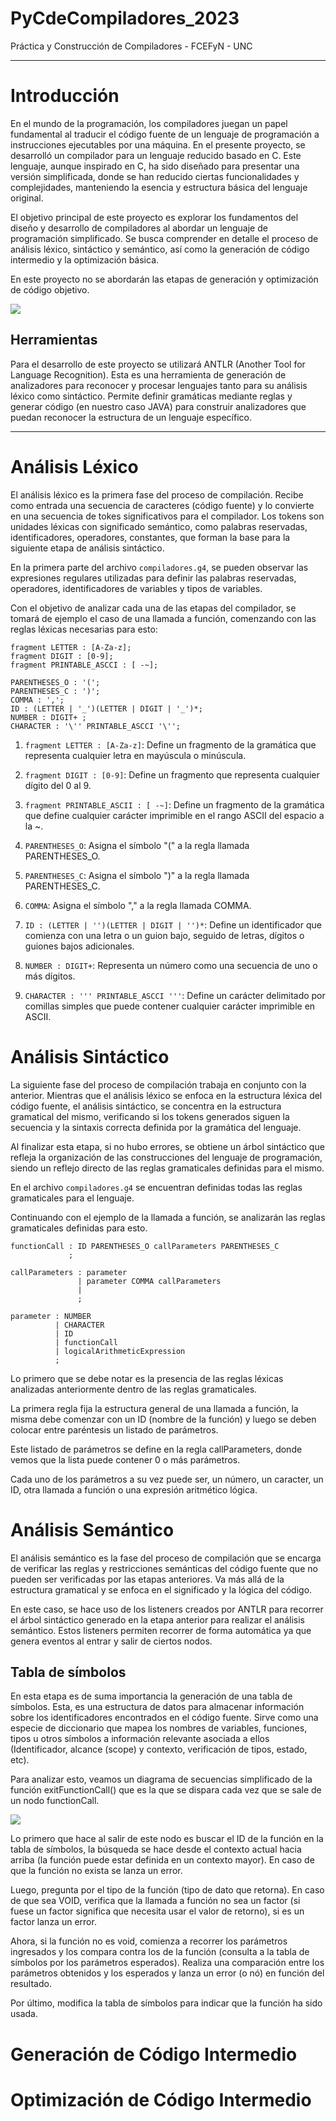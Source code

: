 # PyCdeCompiladores_2023

Práctica y Construcción de Compiladores - FCEFyN - UNC

---

# Introducción 

En el mundo de la programación, los compiladores juegan un papel fundamental al traducir el código fuente de un lenguaje de programación a instrucciones ejecutables por una máquina. En el presente proyecto, se desarrolló un compilador para un lenguaje reducido basado en C. Este lenguaje, aunque inspirado en C, ha sido diseñado para presentar una versión simplificada, donde se han reducido ciertas funcionalidades y complejidades, manteniendo la esencia y estructura básica del lenguaje original.

El objetivo principal de este proyecto es explorar los fundamentos del diseño y desarrollo de compiladores al abordar un lenguaje de programación simplificado. Se busca comprender en detalle el proceso de análisis léxico, sintáctico y semántico, así como la generación de código intermedio y la optimización básica.

En este proyecto no se abordarán las etapas de generación y optimización de código objetivo.

![](./img/etapas.png)

## Herramientas

Para el desarrollo de este proyecto se utilizará ANTLR (Another Tool for Language Recognition). Esta es una herramienta de generación de analizadores para reconocer y procesar lenguajes tanto para su análisis léxico como sintáctico. Permite definir gramáticas mediante reglas y generar código (en nuestro caso JAVA) para construir analizadores que puedan reconocer la estructura de un lenguaje específico.

---

# Análisis Léxico

El análisis léxico es la primera fase del proceso de compilación. Recibe como entrada una secuencia de caracteres (código fuente) y lo convierte en una secuencia de tokes significativos para el compilador. Los tokens son unidades léxicas con significado semántico, como palabras reservadas, identificadores, operadores, constantes, que forman la base para la siguiente etapa de análisis sintáctico.

En la primera parte del archivo `compiladores.g4`, se pueden observar las expresiones regulares utilizadas para definir las palabras reservadas, operadores, identificadores de variables y tipos de variables.

Con el objetivo de analizar cada una de las etapas del compilador, se tomará de ejemplo el caso de una llamada a función, comenzando con las reglas léxicas necesarias para esto:


```g4
fragment LETTER : [A-Za-z];
fragment DIGIT : [0-9];
fragment PRINTABLE_ASCCI : [ -~];

PARENTHESES_O : '(';
PARENTHESES_C : ')';
COMMA : ',';
ID : (LETTER | '_')(LETTER | DIGIT | '_')*;
NUMBER : DIGIT+ ;
CHARACTER : '\'' PRINTABLE_ASCCI '\'';
```

1. `fragment LETTER : [A-Za-z]`: Define un fragmento de la  gramática que representa cualquier letra en mayúscula o minúscula.

2. `fragment DIGIT : [0-9]`: Define un fragmento que representa cualquier dígito del 0 al 9.

3. `fragment PRINTABLE_ASCII : [ -~]`: Define un fragmento de la gramática que define cualquier carácter imprimible en el rango ASCII del espacio a la ~.

4. `PARENTHESES_O`: Asigna el símbolo "(" a la regla llamada PARENTHESES_O.

5. `PARENTHESES_C`: Asigna el símbolo ")" a la regla llamada PARENTHESES_C.

6. `COMMA`: Asigna el símbolo "," a la regla llamada COMMA.

7. `ID : (LETTER | '')(LETTER | DIGIT | '')*`: Define un identificador que comienza con una letra o un guion bajo, seguido de letras, dígitos o guiones bajos adicionales.

8. `NUMBER : DIGIT+`: Representa un número como una secuencia de uno o más dígitos.

9. `CHARACTER : ''' PRINTABLE_ASCCI '''`: Define un carácter delimitado por comillas simples que puede contener cualquier carácter imprimible en ASCII.


# Análisis Sintáctico

La siguiente fase del proceso de compilación trabaja en conjunto con la anterior. Mientras que el análisis léxico se enfoca en la estructura léxica del código fuente, el análisis sintáctico, se concentra en la estructura gramatical del mismo, verificando si los tokens generados siguen la secuencia y la sintaxis correcta definida por la gramática del lenguaje. 

Al finalizar esta etapa, si no hubo errores, se obtiene un árbol sintáctico que refleja la organización de las construcciones del lenguaje de programación, siendo un reflejo directo de las reglas gramaticales definidas para el mismo.

En el archivo `compiladores.g4` se encuentran definidas todas las reglas gramaticales para el lenguaje.

Continuando con el ejemplo de la llamada a función, se analizarán las reglas gramaticales definidas para esto.

```g4
functionCall : ID PARENTHESES_O callParameters PARENTHESES_C
             ;

callParameters : parameter 
               | parameter COMMA callParameters
               |
               ;

parameter : NUMBER
          | CHARACTER
          | ID
          | functionCall
          | logicalArithmeticExpression
          ;
```

Lo primero que se debe notar es la presencia de las reglas léxicas analizadas anteriormente dentro de las reglas gramaticales.

La primera regla fija la estructura general de una llamada a función, la misma debe comenzar con un ID (nombre de la función) y luego se deben colocar entre paréntesis un listado de parámetros.

Este listado de parámetros se define en la regla callParameters, donde vemos que la lista puede contener 0 o más parámetros.

Cada uno de los parámetros a su vez puede ser, un número, un caracter, un ID, otra llamada a función o una expresión aritmético lógica.


# Análisis Semántico

El análisis semántico es la fase del proceso de compilación que se encarga de verificar las reglas y restricciones semánticas del código fuente que no pueden ser verificadas por las etapas anteriores. Va más allá de la estructura gramatical y se enfoca en el significado y la lógica del código.

En este caso, se hace uso de los listeners creados por ANTLR para recorrer el árbol sintáctico generado en la etapa anterior para realizar el análisis semántico. Estos listeners permiten recorrer de forma automática ya que genera eventos al entrar y salir de ciertos nodos.

## Tabla de símbolos 
En esta etapa es de suma importancia la generación de una tabla de símbolos. Esta, es una estructura de datos para almacenar información sobre los identificadores encontrados en el código fuente. Sirve como una especie de diccionario que mapea los nombres de variables, funciones, tipos u otros símbolos a información relevante asociada a ellos (Identificador, alcance (scope) y contexto, verificación de tipos, estado, etc).

Para analizar esto, veamos un diagrama de secuencias simplificado de la función exitFunctionCall() que es la que se dispara cada vez que se sale de un nodo functionCall.

![](./img/sequence.png)

Lo primero que hace al salir de este nodo es buscar el ID de la función en la tabla de símbolos, la búsqueda se hace desde el contexto actual hacia arriba (la función puede estar definida en un contexto mayor). En caso de que la función no exista se lanza un error.

Luego, pregunta por el tipo de la función (tipo de dato que retorna). En caso de que sea VOID, verifica que la llamada a función no sea un factor (si fuese un factor significa que necesita usar el valor de retorno), si es un factor lanza un error.

Ahora, si la función no es void, comienza a recorrer los parámetros ingresados y los compara contra los de la función (consulta a la tabla de símbolos por los parámetros esperados). Realiza una comparación entre los parámetros obtenidos y los esperados y lanza un error (o nó) en función del resultado.

Por último, modifica la tabla de símbolos para indicar que la función ha sido usada.

# Generación de Código Intermedio

# Optimización de Código Intermedio
